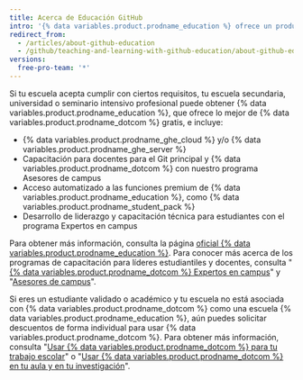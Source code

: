 ```yaml
---
title: Acerca de Educación GitHub
intro: '{% data variables.product.prodname_education %} ofrece un producto gratuito especial para las escuelas que quieren aprovechar al máximo {% data variables.product.prodname_dotcom %} para su comunidad y que aceptan los requisitos específicos del programa.'
redirect_from:
  - /articles/about-github-education
  - /github/teaching-and-learning-with-github-education/about-github-education
versions:
  free-pro-team: '*'
---
```

Si tu escuela acepta cumplir con ciertos requisitos, tu escuela secundaria, universidad o seminario intensivo profesional puede obtener {% data variables.product.prodname_education %}, que ofrece lo mejor de {% data variables.product.prodname_dotcom %} gratis, e incluye:
- {% data variables.product.prodname_ghe_cloud %} y/o {% data variables.product.prodname_ghe_server %}
- Capacitación para docentes para el Git principal y {% data variables.product.prodname_dotcom %} con nuestro programa Asesores de campus
- Acceso automatizado a las funciones premium de {% data variables.product.prodname_education %}, como {% data variables.product.prodname_student_pack %}
- Desarrollo de liderazgo y capacitación técnica para estudiantes con el programa Expertos en campus

Para obtener más información, consulta la página [oficial {% data variables.product.prodname_education %}](https://education.github.com/partners/schools). Para conocer más acerca de los programas de capacitación para líderes estudiantiles y docentes, consulta "[{% data variables.product.prodname_dotcom %} Expertos en campus](https://education.github.com/students/experts)" y "[Asesores de campus](https://education.github.com/teachers/advisors)".

Si eres un estudiante validado o académico y tu escuela no está asociada con {% data variables.product.prodname_dotcom %} como una escuela {% data variables.product.prodname_education %}, aún puedes solicitar descuentos de forma individual para usar {% data variables.product.prodname_dotcom %}. Para obtener más información, consulta "[Usar {% data variables.product.prodname_dotcom %} para tu trabajo escolar](/articles/using-github-for-your-schoolwork/)" o "[Usar {% data variables.product.prodname_dotcom %} en tu aula y en tu investigación](/articles/using-github-in-your-classroom-and-research/)".
